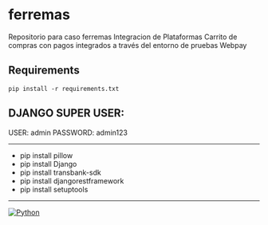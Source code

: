 # ferremas
Repositorio para caso ferremas Integracion de Plataformas
Carrito de compras con pagos integrados a través del entorno de pruebas Webpay

## Requirements

```pip install -r requirements.txt```

## DJANGO SUPER USER:
USER: admin
PASSWORD: admin123

----------------------------------

- pip install pillow
- pip install Django
- pip install transbank-sdk
- pip install djangorestframework
- pip install setuptools

----------------------------------

[![Python](https://img.shields.io/badge/-Python-3572A5?style=for-the-badge)](https://github.com/Orange-OpenSource/floss-toolbox/search?l=python)
